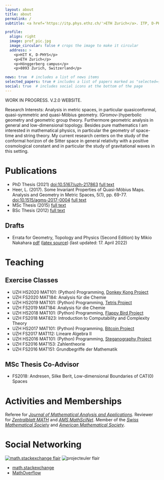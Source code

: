 ```yaml
---
layout: about
title: about
permalink: /
subtitle: <a href='https://itp.phys.ethz.ch/'>ETH Zurich</a>. ITP, D-PHYS, lheer at ethz dot ch.

profile:
  align: right
  image: prof_pic.jpg
  image_circular: false # crops the image to make it circular
  address: >
    <p>HIT K, D-PHYS</p>
    <p>ETH Zurich</p>
    <p>Hönggerberg campus</p>
    <p>8093 Zurich, Switzerland</p>

news: true  # includes a list of news items
selected_papers: true # includes a list of papers marked as "selected={true}"
social: true  # includes social icons at the bottom of the page
---
```


WORK IN PROGRESS. V.2.0 WEBSITE.

<!--  Write your biography here. Tell the world about yourself. Link to your favorite [subreddit](http://reddit.com). You can put a picture in, too. The code is already in, just name your picture `prof_pic.jpg` and put it in the `img/` folder. -->

Research Interests: Analysis in metric spaces, in particular quasiconformal, quasi-symmetric and quasi-Möbius geometry.
(Gromov-)hyperbolic geometry and geometric group theory. Furthermore geometric analysis in general and low-dimensional topology. 
Besides pure mathematics I am interested in mathematical physics, in particular the geometry of space-time and string theory.
My current research centers on the study of the conformal horizon of de Sitter space in general relativity
with a positive cosmological constant and in particular the study of gravitational waves in this setting.



# Publications
- PhD Thesis (2021) [doi:10.5167/uzh-217863](https://doi.org/10.5167/uzh-217863) [full text](articles/thesis.pdf)
- Heer, L. (2017). Some Invariant Properties of Quasi-Möbius Maps. Analysis and Geometry in Metric Spaces, 5(1), pp. 69-77. [doi:10.1515/agms-2017-0004](https://doi.org/10.1515/agms-2017-0004) [full text](https://www.degruyter.com/view/j/agms.2017.5.issue-1/agms-2017-0004/agms-2017-0004.xml)
- MSc Thesis (2015) [full text](articles/masterthesis.pdf)
- BSc Thesis (2012) [full text](articles/bathesis.pdf)

## Drafts
- Errata for Geometry, Topology and Physics (Second Edition) by Mikio Nakahara [pdf](notes/nakahara-errata.pdf) ([latex source](notes/nakahara-errata.tex)) (last updated: 17. April 2022)

# Teaching
## Exercise Classes
- UZH HS2020 MAT101: (Python) Programming, [Donkey Kong Project](teaching/hs20/mat101/dk)
- UZH FS2020 MAT184: Analysis für die Chemie
- UZH HS2019 MAT101: (Python) Programming, [Tetris Project](teaching/hs19/mat101/tetris)
- UZH FS2019 MAT184: Analysis für die Chemie
- UZH HS2018 MAT101: (Python) Programming, [Flappy Bird Project](teaching/hs18/mat101/flappy)
- UZH FS2018 MAT823: Introduction to Computability and Complexity Theory
- UZH HS2017 MAT101: (Python) Programming, [Bitcoin Project](teaching/hs17/mat101/bitcoin)
- UZH FS2017 MAT112: Lineare Algebra II
- UZH HS2016 MAT101: (Python) Programming, [Steganography Project](teaching/hs16/mat101/stegano)
- UZH FS2016 MAT153: Zahlentheorie
- UZH FS2016 MAT151: Grundbegriffe der Mathematik

## MSc Thesis Co-Advisor

- FS2018: Andresen, Silke Berit, Low-dimensional Boundaries of CAT(0) Spaces

# Activities and Memberships
Referee for [*Journal of Mathematical Analysis and Applications*](https://www.sciencedirect.com/journal/journal-of-mathematical-analysis-and-applications). Reviewer for [*Zentralblatt MATH*](https://zbmath.org/?q=loreno+heer) and [*AMS MathSciNet*](https://mathscinet.ams.org/mathscinet/). Member of the [*Swiss Mathematical Society*](https://www.math.ch/) and  [*American Mathematical Society*](https://www.ams.org/).


# Social Networking
[![math.stackexchange flair](https://stackexchange.com/users/flair/3229416.png)](https://stackexchange.com/users/3229416/loreno-heer)
![projecteuler flair](https://projecteuler.net/profile/Loreno.Heer.png)
- [math.stackexchange](https://math.stackexchange.com/users/92018/loreno-heer)
- [MathOverflow](https://mathoverflow.net/users/54495/loreno-heer)





<!-- Put your address / P.O. box / other info right below your picture. You can also disable any these elements by editing `profile` property of the YAML header of your `_pages/about.md`. Edit `_bibliography/papers.bib` and Jekyll will render your [publications page](/al-folio/publications/) automatically. -->

<!-- Link to your social media connections, too. This theme is set up to use [Font Awesome icons](http://fortawesome.github.io/Font-Awesome/) and [Academicons](https://jpswalsh.github.io/academicons/), like the ones below. Add your Facebook, Twitter, LinkedIn, Google Scholar, or just disable all of them. -->
